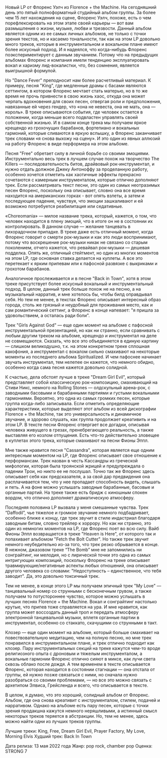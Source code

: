 Новый LP от Флоренс Уэлч из Florence + the Machine. На сегодняшний день это пятый полноформатный студийный альбом группы. За более чем 15 лет нахождения на сцене, Флоренс Уэлч, похоже, есть о чем порефлексировать на этом этапе своей карьеры — вот вам размышления о жизни, музыке, любви и трезвости. Данный альбом является одним из ее самых личных альбомов, не только с точки зрения текстов, но и касаемо тональности, так как на этом LP довольно много треков, которые в инструментальном и вокальном плане имеют более искусный подход. И я надеялся, что когда-нибудь Флоренс поэкспериментирует с данным звучанием. Потому что на предыдущих альбомах Флоренс и компания имели тенденцию эксплуатировать вокал и харизму лид-вокалистки, что, без сомнения, является выигрышной формулой.

Но "Dance Fever" преподносит нам более расчетливый материал. К примеру, песня "King", где медленные драмы с басами являются сеттингом, в котором Флоренс мечтает стать матерью, но в то же время не прочь привнести в свою жизнь хаос, откуда она может черпать вдохновения для своих песен, отвергая роли и предположения, навязанные ей через гендер, что «она не невеста, она не мать, она — король». В треке описываются события, где человек остается в положении, когда меньше всего подвластен управлять своей собственной жизнью. И в самом конце трека мы получаем яркое крещендо из грохочущих барабанов, фортепиано и вокальных гармоний, которые сливаются в яркую вспышку, а Флоренс заканчивает трек словами «я снова выхожу на сцену». И это один из явных аллюзий на работу Флоренс в виде перформера на этом альбоме.

Песня "Free" обретает силу в личной борьбе со своими эмоциями. Инструментально весь трек в лучшем случае похож на творчество The Killers — последовательность битов, драйвовый рок-инструментал, и нужно отдать должное Джеку Антоноффу за проделанную работу, особенно хочется отметить как хаотичные эффекты прекрасно сочетаются с камерным инструменталом, которые отлично дополняют трек. Если рассматривать текст песни, это один из самых неотразимых песен Флоренс, поскольку она описывает, словно она все время находится на американских горках - вот опять взлеты, а затем и последующее падение, чувствуя, что эмоции зашкаливают и ей возможно потребуется реабилитация или седативные.

«Choreomania» — милое название трека, который, кажется, о том, что человек находится в плену эмоций, что в итоге он не в состоянии их контролировать. В данном случае — желание танцевать в лихорадочном припадке. В треке даже есть отличный момент, когда Флоренс говорит о смерти рок-музыки и как это люди воспринимают, потому что воскрешение рок-музыки никак не связано со старым поколением, отчего кажется, что ревайвал рок-музыки — дешевая подделка. Опять же, отличный стейтмент, но один из многих моментов на этом LP, где основная ставка делается на куплеты. А все это перетекает к ярким припевам или к пафосной развязке с выкриками и грохотом барабанов.

Аналогичное прослеживается и в песне "Back in Town", хотя в этом треке присутствует более искусный вокальный и инструментальный подход. В целом, данный трек больше похож не на песню, а на музыкальный нарратив, и мне хотелось бы, чтобы билд оправдывал себя. Но тем не менее, в текстах Флоренс описывает интересный образ города, столь же грязный и неудобный для проживания место, как и сам романтический сеттинг, а Флоренс в конце напевает: "я пришла за удовольствием, а осталась ради боли".

Трек "Girls Against God" — еще один момент на альбоме с пафосной инструментальной презентацией, но как ни странно, если сравнивать с любым другим треком на альбоме, крещендо и инструментал на деле не совмещаются. Сказать, что все это объединяется в единую картину — слишком великодушно, т.к. на этом конкретном треке сплошная какофония, а инструментал с вокалом сильно смахивают на некоторые моменты из последнего альбома Spiritualized. И чем пафоснее начинает звучать инструментал, тем нелепее он кажется, что немного обидно, особенно когда сама песня кажется довольно солидной.

К счастью, дела обстоят лучше в треке "Dream Girl Evil", который представляет собой классическую рок-композицию, смахивающий на Стиви Никс, немного на Rolling Stones — олдскульный арена-рок, с заводными басовыми и барабанными партиями и густыми вокальными гармониями. Вероятно, это одна из самых громких песен, которые группа когда-либо записывала. Если отметить определяющие характеристики, которые выделяют этот альбом из всей дискографии Florence + the Machine, так это универсальность и динамичное звучание, и здорово слушать, как группа продолжает креативить и на этом LP. В тексте песни Флоренс отвергает все догадки, описывая человека живущего в грезах, пренебрегающего реальность, а также выставляя его козлом отпущения. Есть что-то действительно зловещее в куплетах этого трека, которые смахивают на песни Фионы Эппл.

Мне также нравится песня "Cassandra", которая является еще одним интересным моментом на LP, где Флоренс описывает свое отношение к перформансам. Трек назван в честь Кассандры из греческой мифологии, которая была троянской жрицей и предупреждала о падении Трои, но никто ее не послушал. Точно так же Флоренс здесь описывает себя как предсказателя, а за свой дар предвидения она расплачивается тем, что у нее пропадает способность видеть, слышать и петь. А на фоне можно услышать заводные барабанные, басовые и органные партий. На треке также есть бридж с киношным спокен вордом, что отлично дополняет драматическую атмосферу.

Последняя половина LP вызвала у меня смешанные чувства. Трек “Daffodil”, чье тяжелое и громкое звучание немного подбадривает, особенно ближе к концу, где трек звучит в стиле индастриал благодаря заводным битам, словно трейлер к хоррору. Но как ни странно, это один из немногих моментов на LP, где Флоренс поет во всю силу. Вайб Фионы Эппл возвращается в треке "Heaven is Here", от которого так и попахивает альбомом "Fetch the Bolt Cutter". Но также трек звучит немного неубедительно из-за того, что трек резко обрывается в конце. В нежном, джазовом треке “The Bomb” мне не запомнились ни сонграйтинг, ни мелодия, но с лирической точки это одна из самых интригующих композиций, поскольку Флоренс на треке описывает травмирующие/негативные аспекты любых отношений, она описывает другого человека со словами: "Недоступность – единственное, что тебя заводит". Да, это довольно токсичный трек.

Тем не менее, в конце этого LP мы получаем эпичный трек "My Love" — танцевальный номер со струнными с бесконечным грувом, а также получаем то потустороннее чувство, которое можно услышать в лучших песнях Florence + the Machine. Вокал и сонграйтинг настолько крутые, что припев тоже справляется на ура. И мне нравится, как группа может воссоздать данный троп и передать атмосферу электронной танцевальной музыки, вплетя органные партии в инструментал, особенно со стаккато, скачущими со струнными в такт.

Клозер — еще один момент на альбоме, который больше смахивает на повествовательную медитацию, чем на полную песню, но мне трек понравился в инструментальном плане, и трек отлично подходит как клозер. Пару инструментальных секций на треке кажутся чем-то вроде религиозного опыта с дроновым и тяжелым инструменталом, а вокальные гармонии Флоренс отлично сияют в миксе, как лучи света сквозь облако после дождя. А тем временем в тексте описывается Флоренс, которая находится в состоянии стагнации — она отстала от группы, ей нужно позже связаться с ними, но сначала нужно разобраться со своими проблемами, — но все это можно связать с архетипом Элвиса, Грейсленда и всего, что описывается в тексте.

В целом, я думаю, что это хороший, солидный альбом от Флоренс. Альбом, где она снова креативит с инструменталом, стилем, подачей и нарративом. Однако на альбоме есть пару песен, которые с точки зрения продакшна кажутся немного неряшливыми, а истинный смысл некоторых треков теряется в абстракции. Но, тем не менее, здесь можно найти одни из лучших треков группы.

Лучшие треки: King, Free, Dream Girl Evil, Prayer Factory, My Love, Morning Elvis
Худший трек: Back In Town

Дата релиза: 13 мая 2022 года
Жанр: pop rock, chamber pop
Оценка: STRONG 7
